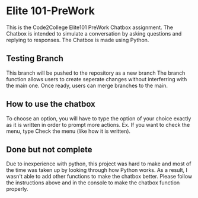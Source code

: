 # Elite 101-PreWork
This is the Code2College Elite101 PreWork Chatbox assignment.
The Chatbox is intended to simulate a conversation by asking questions and replying to responses.
The Chatbox is made using Python.

## Testing Branch
This branch will be pushed to the repository as a new branch
The branch function allows users to create seperate changes without interferring with the main one.
Once ready, users can merge branches to the main.

## How to use the chatbox
To choose an option, you will have to type the option of your choice exactly as it is written in order to prompt more actions.
Ex. If you want to check the menu, type Check the menu (like how it is written).

## Done but not complete
Due to inexperience with python, this project was hard to make and most of the time was taken up by looking through how Python works. As a result, I wasn't able to add other functions to make the chatbox better. Please follow the instructions above and in the console to make the chatbox function properly.
